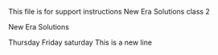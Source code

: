 This file is for support instructions
New Era Solutions class 2









New Era Solutions

Thursday
Friday
saturday
This is a new line